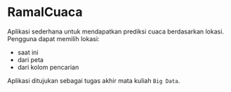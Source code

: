 # RamalCuaca

Aplikasi sederhana untuk mendapatkan prediksi cuaca berdasarkan lokasi.
Pengguna dapat memilih lokasi:
- saat ini
- dari peta
- dari kolom pencarian

Aplikasi ditujukan sebagai tugas akhir mata kuliah `Big Data`.
